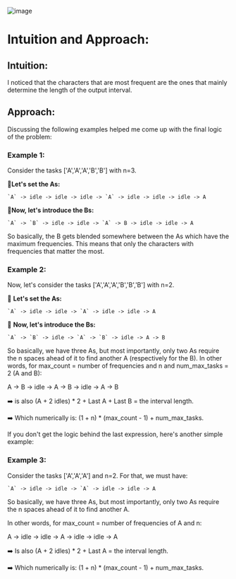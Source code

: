 ![image](https://github.com/HafsaTATA/LeetCode-problems/assets/120058921/681cf5c5-38dc-4b4a-8381-9502214b9c7e)

# Intuition and Approach:

## Intuition:
I noticed that the characters that are most frequent are the ones that mainly determine the length of the output interval.

## Approach:
Discussing the following examples helped me come up with the final logic of the problem:

### Example 1:
Consider the tasks ['A','A','A','B','B'] with n=3. 

 🔹**Let's set the As:**
    
    `A` -> idle -> idle -> idle -> `A` -> idle -> idle -> idle -> A
🔹**Now, let's introduce the Bs:** 
    
    `A` -> `B` -> idle -> idle -> `A` -> B -> idle -> idle -> A
So basically, the B gets blended somewhere between the As which have the maximum frequencies. This means that only the characters with frequencies that matter the most.

### Example 2:
Now, let's consider the tasks ['A','A','A','B','B','B'] with n=2.

🔹 **Let's set the As:**
   
    `A` -> idle -> idle -> `A` -> idle -> idle -> A
🔹 **Now, let's introduce the Bs:**
   
    `A` -> `B` -> idle -> `A` -> `B` -> idle -> A -> B

So basically, we have three As, but most importantly, only two As require the n spaces ahead of it to find another A (respectively for the B). In other words, for max_count = number of frequencies and n and num_max_tasks = 2 (A and B):

A -> B -> idle -> A -> B -> idle -> A -> B

➡️ is also (A + 2 idles) * 2 + Last A + Last B = the interval length.

➡️ Which numerically is: (1 + n) * (max_count - 1) + num_max_tasks.

If you don't get the logic behind the last expression, here's another simple example:

### Example 3:
Consider the tasks ['A','A','A'] and n=2. For that, we must have:

    `A` -> idle -> idle -> `A` -> idle -> idle -> A
So basically, we have three As, but most importantly, only two As require the n spaces ahead of it to find another A. 

In other words, for max_count = number of frequencies of A and n:

A -> idle -> idle -> A -> idle -> idle -> A

➡️ Is also (A + 2 idles) * 2 + Last A = the interval length.

➡️ Which numerically is: (1 + n) * (max_count - 1) + num_max_tasks.
